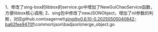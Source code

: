 1、修改了sing-box的libbox的service.go中增加了NewGuiChaoService函数，方便libbox核心调用;
2、sing包中修改了newJSONObject，增加了nil参数的判断，对应github.com\sagernet\sing@v0.6.10-0.20250505040842-ba62fee9470f\common\json\badjson\merge_object.go
